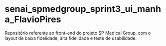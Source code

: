 # senai_spmedgroup_sprint3_ui_manha_FlavioPires
Repositório referente ao front-end do projeto SP Medical Group, com  o layout de baixa fidelidade, alta fidelidade e teste de usabilidade.
